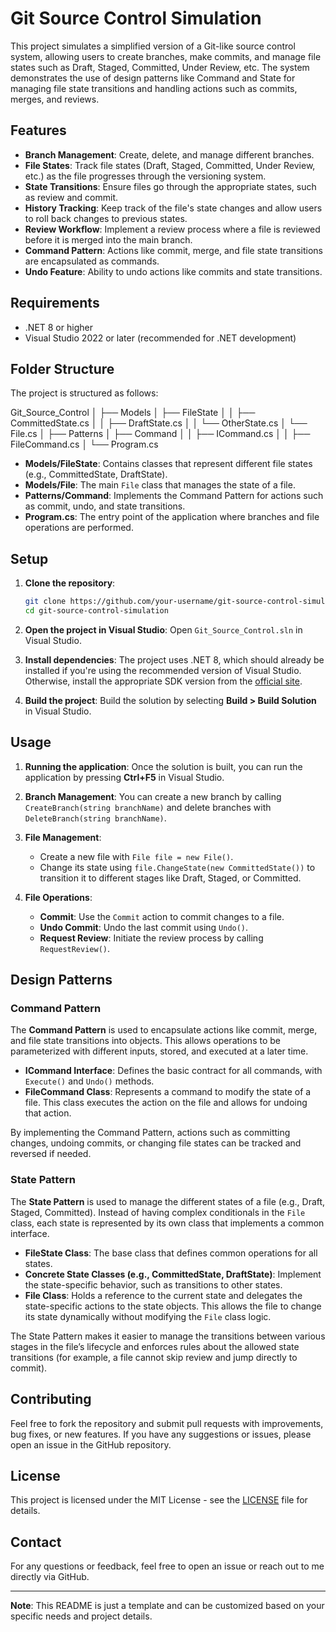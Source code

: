 # Git Source Control Simulation

This project simulates a simplified version of a Git-like source control system, allowing users to create branches, make commits, and manage file states such as Draft, Staged, Committed, Under Review, etc. The system demonstrates the use of design patterns like Command and State for managing file state transitions and handling actions such as commits, merges, and reviews.

## Features

- **Branch Management**: Create, delete, and manage different branches.
- **File States**: Track file states (Draft, Staged, Committed, Under Review, etc.) as the file progresses through the versioning system.
- **State Transitions**: Ensure files go through the appropriate states, such as review and commit.
- **History Tracking**: Keep track of the file's state changes and allow users to roll back changes to previous states.
- **Review Workflow**: Implement a review process where a file is reviewed before it is merged into the main branch.
- **Command Pattern**: Actions like commit, merge, and file state transitions are encapsulated as commands.
- **Undo Feature**: Ability to undo actions like commits and state transitions.

## Requirements

- .NET 8 or higher
- Visual Studio 2022 or later (recommended for .NET development)

## Folder Structure

The project is structured as follows:

Git_Source_Control │ ├── Models │ ├── FileState │ │ ├── CommittedState.cs │ │ ├── DraftState.cs │ │ └── OtherState.cs │ └── File.cs │ ├── Patterns │ ├── Command │ │ ├── ICommand.cs │ │ ├── FileCommand.cs │ └── Program.cs

- **Models/FileState**: Contains classes that represent different file states (e.g., CommittedState, DraftState).
- **Models/File**: The main `File` class that manages the state of a file.
- **Patterns/Command**: Implements the Command Pattern for actions such as commit, undo, and state transitions.
- **Program.cs**: The entry point of the application where branches and file operations are performed.

## Setup

1. **Clone the repository**:
    ```bash
    git clone https://github.com/your-username/git-source-control-simulation.git
    cd git-source-control-simulation
    ```

2. **Open the project in Visual Studio**:
    Open `Git_Source_Control.sln` in Visual Studio.

3. **Install dependencies**:
    The project uses .NET 8, which should already be installed if you're using the recommended version of Visual Studio. Otherwise, install the appropriate SDK version from the [official site](https://dotnet.microsoft.com/download/dotnet).

4. **Build the project**:
    Build the solution by selecting **Build > Build Solution** in Visual Studio.

## Usage

1. **Running the application**:
   Once the solution is built, you can run the application by pressing **Ctrl+F5** in Visual Studio.

2. **Branch Management**:
   You can create a new branch by calling `CreateBranch(string branchName)` and delete branches with `DeleteBranch(string branchName)`.

3. **File Management**:
   - Create a new file with `File file = new File()`.
   - Change its state using `file.ChangeState(new CommittedState())` to transition it to different stages like Draft, Staged, or Committed.
   
4. **File Operations**:
   - **Commit**: Use the `Commit` action to commit changes to a file.
   - **Undo Commit**: Undo the last commit using `Undo()`.
   - **Request Review**: Initiate the review process by calling `RequestReview()`.

## Design Patterns

### Command Pattern

The **Command Pattern** is used to encapsulate actions like commit, merge, and file state transitions into objects. This allows operations to be parameterized with different inputs, stored, and executed at a later time.

- **ICommand Interface**: Defines the basic contract for all commands, with `Execute()` and `Undo()` methods.
- **FileCommand Class**: Represents a command to modify the state of a file. This class executes the action on the file and allows for undoing that action.
  
By implementing the Command Pattern, actions such as committing changes, undoing commits, or changing file states can be tracked and reversed if needed.

### State Pattern

The **State Pattern** is used to manage the different states of a file (e.g., Draft, Staged, Committed). Instead of having complex conditionals in the `File` class, each state is represented by its own class that implements a common interface.

- **FileState Class**: The base class that defines common operations for all states.
- **Concrete State Classes (e.g., CommittedState, DraftState)**: Implement the state-specific behavior, such as transitions to other states.
- **File Class**: Holds a reference to the current state and delegates the state-specific actions to the state objects. This allows the file to change its state dynamically without modifying the `File` class logic.

The State Pattern makes it easier to manage the transitions between various stages in the file’s lifecycle and enforces rules about the allowed state transitions (for example, a file cannot skip review and jump directly to commit).

## Contributing

Feel free to fork the repository and submit pull requests with improvements, bug fixes, or new features. If you have any suggestions or issues, please open an issue in the GitHub repository.

## License

This project is licensed under the MIT License - see the [LICENSE](LICENSE) file for details.

## Contact

For any questions or feedback, feel free to open an issue or reach out to me directly via GitHub.

---
**Note**: This README is just a template and can be customized based on your specific needs and project details.



